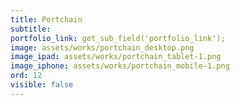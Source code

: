```yaml
---
title: Portchain
subtitle: 
portfolio_link: get_sub_field('portfolio_link');
image: assets/works/portchain_desktop.png
image_ipad: assets/works/portchain_tablet-1.png
image_iphone: assets/works/portchain_mobile-1.png
ord: 12
visible: false
---
```


